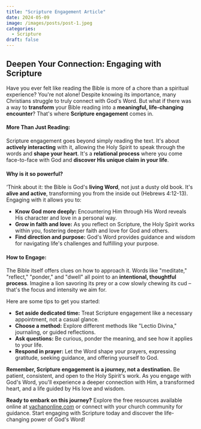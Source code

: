 ```yaml
---
title: "Scripture Engagement Article"
date: 2024-05-09
image: /images/posts/post-1.jpeg
categories:
  - Scripture
draft: false
---
```


## Deepen Your Connection: Engaging with Scripture

Have you ever felt like reading the Bible is more of a chore than a spiritual experience? You're not alone! Despite knowing its importance, many Christians struggle to truly connect with God's Word. But what if there was a way to **transform** your Bible reading into a **meaningful, life-changing encounter**? That's where **Scripture engagement** comes in.

#### More Than Just Reading:

Scripture engagement goes beyond simply reading the text. It's about **actively interacting** with it, allowing the Holy Spirit to speak through the words and **shape your heart**. It's a **relational process** where you come face-to-face with God and **discover His unique claim in your life**.

#### Why is it so powerful?

‘Think about it: the Bible is God's **living Word**, not just a dusty old book. It's **alive and active**, transforming you from the inside out (Hebrews 4:12-13). Engaging with it allows you to:

- **Know God more deeply:** Encountering Him through His Word reveals His character and love in a personal way.
- **Grow in faith and love:** As you reflect on Scripture, the Holy Spirit works within you, fostering deeper faith and love for God and others.
- **Find direction and purpose:** God's Word provides guidance and wisdom for navigating life's challenges and fulfilling your purpose.

#### How to Engage:

The Bible itself offers clues on how to approach it. Words like "meditate," "reflect," "ponder," and "dwell" all point to an **intentional, thoughtful process**. Imagine a lion savoring its prey or a cow slowly chewing its cud – that's the focus and intensity we aim for.

Here are some tips to get you started:

- **Set aside dedicated time:** Treat Scripture engagement like a necessary appointment, not a casual glance.
- **Choose a method:** Explore different methods like "Lectio Divina," journaling, or guided reflections.
- **Ask questions:** Be curious, ponder the meaning, and see how it applies to your life.
- **Respond in prayer:** Let the Word shape your prayers, expressing gratitude, seeking guidance, and offering yourself to God.

**Remember, Scripture engagement is a journey, not a destination.** Be patient, consistent, and open to the Holy Spirit's work. As you engage with God's Word, you'll experience a deeper connection with Him, a transformed heart, and a life guided by His love and wisdom.

**Ready to embark on this journey?** Explore the free resources available online at [vachanonline.com](http://vachanonline.com) or connect with your church community for guidance. Start engaging with Scripture today and discover the life-changing power of God's Word!
